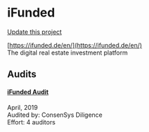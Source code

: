 
# iFunded

[Update this project](https://github.com/ConsenSys/blockchainSecurityDB/edit/master/projects/ifunded.json)
  
[https://ifunded.de/en/](https://ifunded.de/en/)<br>
The digital real estate investment platform


## Audits



#### [iFunded Audit](https://github.com/ConsenSys/ifunded-audit-internal-2019-04/)

April, 2019<br>
Audited by: ConsenSys Diligence<br>Effort: 4 auditors<br>

      

  



